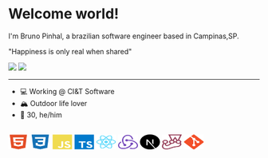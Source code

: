 # Welcome world!

I'm Bruno Pinhal, a brazilian software engineer based in Campinas,SP.

"Happiness is only real when shared"

<div>
   <a href="https://www.linkedin.com/in/brunopinhal/" target="_blank"><img src="https://img.shields.io/badge/-Linkedin-%230077B5?style=for-the-badge&logo=linkedin&logoColor=white" target="_blank"></a> 
   <a href="mailto:b.seek2@gmail.com"><img src="https://img.shields.io/badge/-Gmail-%23333?style=for-the-badge&logo=gmail&logoColor=white" target="_blank"></a> 
  </div>

---

- 💻 Working @ CI&T Software
- 🏔 Outdoor life lover
- 👤 30, he/him


<div style="display: inline_block"><br>

   <img align="center" alt="html5" height="30" width="40" src="https://raw.githubusercontent.com/devicons/devicon/master/icons/html5/html5-plain.svg"/>
   <img align="center" alt="css3" height="30" width="40" src="https://raw.githubusercontent.com/devicons/devicon/master/icons/css3/css3-plain.svg"/> 
   <img align="center" alt="Javascript" height="30" width="40" src="https://raw.githubusercontent.com/devicons/devicon/master/icons/javascript/javascript-plain.svg"/>
   <img align="center" alt="Typescript" height="30" width="40" src="https://raw.githubusercontent.com/devicons/devicon/master/icons/typescript/typescript-plain.svg"/>
   <img align="center" alt="React" height="30" width="40" src="https://raw.githubusercontent.com/devicons/devicon/master/icons/react/react-original.svg"/>
      <img align="center" alt="Redux" height="30" width="40" src="https://raw.githubusercontent.com/devicons/devicon/master/icons/redux/redux-original.svg"/>
  <img align="center" alt="NextJs" height="30" width="40" src="https://raw.githubusercontent.com/devicons/devicon/master/icons/nextjs/nextjs-original.svg"/>
    <img align="center" alt="Jest" height="30" width="40" src="https://raw.githubusercontent.com/devicons/devicon/master/icons/jest/jest-plain.svg"/>
   <img align="center" alt="karina-JS" height="30" width="40" src="https://raw.githubusercontent.com/devicons/devicon/master/icons/git/git-plain.svg"/>
</div> 


